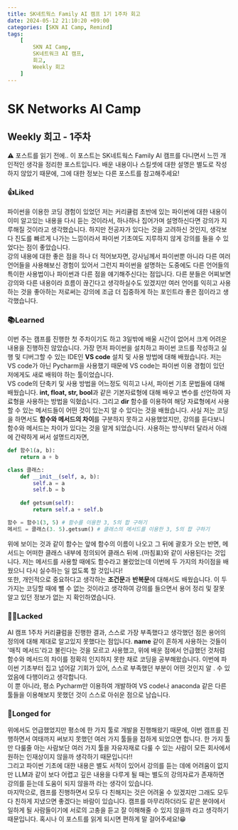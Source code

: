 ```yaml
---
title: SK네트웍스 Family AI 캠프 1기 1주차 회고
date: 2024-05-12 21:10:20 +09:00
categories: [SKN AI Camp, Remind]
tags: 
    [
        SKN AI Camp,
        SK네트워크 AI 캠프,
        회고,
        Weekly 회고
    ]
---
```


# SK Networks AI Camp
## Weekly 회고 - 1주차

:warning: 포스트를 읽기 전에..
이 포스트는 SK네트웍스 Family AI 캠프를 다니면서 느낀 개인적인 생각을 정리한 포스트입니다.
배운 내용이나 스킬셋에 대한 설명은 별도로 작성하지 않았기 때문에, 그에 대한 정보는 다른 포스트를 참고해주세요!
  
  

### :thumbsup:Liked
파이썬을 이용한 코딩 경험이 있었던 저는 커리큘럼 초반에 있는 파이썬에 대한 내용이 이미 알고있는 내용을 다시 듣는 것이라서, 하나하나 집어가며 설명하신다면 강의가 지루해질 것이라고 생각했습니다. 하지만 전공자가 있다는 것을 고려하신 것인지, 생각보다 진도를 빠르게 나가는 느낌이라서 파이썬 기초여도 지루하지 않게 강의를 들을 수 있었다는 점이 좋았습니다.   
강의 내용에 대한 좋은 점을 하나 더 적어보자면, 강사님께서 파이썬뿐 아니라 다른 여러 언어들을 사용해보신 경험이 있어서 그런지 파이썬을 설명하는 도중에도 다른 언어들의 특이한 사용법이나 파이썬과 다른 점을 얘기해주신다는 점입니다. 다른 분들은 어찌보면 강의와 다른 내용이라 흐름이 끊긴다고 생각하실수도 있겠지만 여러 언어를 익히고 사용하는 것을 좋아하는 저로써는 강의에 조금 더 집중하게 하는 포인트라 좋은 점이라고 생각했습니다.  
  

### :books:Learned
이번 주는 캠프를 진행한 첫 주차이기도 하고 3일밖에 배울 시간이 없어서 크게 어려운 내용을 진행하진 않았습니다. 가장 먼저 파이썬을 설치하고 파이썬 코드를 작성하고 실행 및 디버그할 수 있는 IDE인 **VS code** 설치 및 사용 방법에 대해 배웠습니다. 저는 VS code가 아닌 Pycharm을 사용했기 때문에 VS code는 파이썬 이용 경험이 있던 저에게도 새로 배워야 하는 툴이었습니다.  
VS code의 단축키 및 사용 방법을 어느정도 익히고 나서, 파이썬 기초 문법들에 대해 배웠습니다. **int, float, str, bool**과 같은 기본자료형에 대해 배우고 변수를 선언하여 자료형을 사용하는 방법을 익혔습니다. 그리고 **dir** 함수를 이용하여 해당 자료형에서 사용할 수 있는 메서드들이 어떤 것이 있는지 알 수 있다는 것을 배웠습니다. 사실 저는 코딩을 하면서도 **함수와 메서드의 차이**를 구분하지 못하고 사용했었지만, 강의를 듣다보니 함수와 메서드는 차이가 있다는 것을 알게 되었습니다. 사용하는 방식부터 달라서 아래에 간략하게 써서 설명드리자면,

```Python
def 함수1(a, b):
    return a + b

class 클래스:
    def __init__(self, a, b):
        self.a = a
        self.b = b
    
    def getsum(self):
        return self.a + self.b

함수 = 함수1(3, 5) # 함수를 이용한 3, 5의 합 구하기
메서드 = 클래스(3. 5).getsum() # 클래스의 메서드를 이용한 3, 5의 합 구하기
```

위에 보이는 것과 같이 함수는 앞에 함수의 이름이 나오고 그 뒤에 괄호가 오는 반면, 메서드는 어떠한 클래스 내부에 정의되어 클래스 뒤에 .(마침표)와 같이 사용된다는 것입니다. 저는 메서드를 사용할 때에도 함수라고 불렀었는데 이번에 두 가지의 차이점을 배웠으니 다시 실수하는 일 없도록 할 것입니다!  
또한, 개인적으로 중요하다고 생각하는 **조건문**과 **반복문**에 대해서도 배웠습니다. 이 두가지는 코딩할 때에 뺄 수 없는 것이라고 생각하여 강의를 들으면서 용어 정리 및 잘못 알고 있던 정보가 없는 지 확인하였습니다.  
  

### :face_with_spiral_eyes:Lacked
AI 캠프 1주차 커리큘럼을 진행한 결과, 스스로 가장 부족했다고 생각했던 점은 용어의 정의에 대해 제대로 알고있지 못했다는 점입니다. __name__ 같이 흔하게 사용하는 것들이 '매직 메서드'라고 불린다는 것을 모르고 사용했고, 위에 배운 점에서 언급했던 것처럼 함수와 메서드의 차이를 정확히 인지하지 못한 채로 코딩을 공부해왔습니다. 이번에 파이썬 기초부터 집고 넘어갈 기회가 있어, 스스로 부족했던 부분이 어떤 것인지 알 . 수 있었음에 다행이라고 생각합니다.  
이 뿐 아니라, 평소 Pycharm만 이용하여 개발하여 VS code나 anaconda 같은 다른 툴들을 이용해보지 못했던 것이 스스로 아쉬운 점으로 남습니다.  
  

### :thought_balloon:Longed for
위에서도 언급했었지만 평소에 한 가지 툴로 개발을 진행해왔기 때문에, 이번 캠프를 진행하면서 여태까지 써보지 못했던 여러 가지 툴들을 접하게 되었으면 합니다. 한 가지 툴만 다룰줄 아는 사람보단 여러 가지 툴을 자유자재로 다룰 수 있는 사람이 모든 회사에서 원하는 인재상이지 않을까 생각하기 때문입니다!!  
그리고 파이썬 기초에 대한 내용은 별도 서적이 있어서 강의를 듣는 데에 어려움이 없지만 LLM과 같이 보다 어렵고 깊은 내용을 다루게 될 때는 별도의 강의자료가 존재하면 강의를 듣는데 도움이 되지 않을까 라는 생각이 있습니다.  
마지막으로, 캠프를 진행하면서 모두 다 친해지는 것은 어려울 수 있겠지만 그래도 모두 다 친하게 지냈으면 좋겠다는 바람이 있습니다. 캠프를 마무리하더라도 같은 분야에서 일하게 될 사람들이기에 서로의 고충을 듣고 잘 이해해줄 수 있지 않을까 라고 생각하기 때문입니다. 혹시나 이 포스트를 읽게 되시면 편하게 말 걸어주세요!:grin:  
